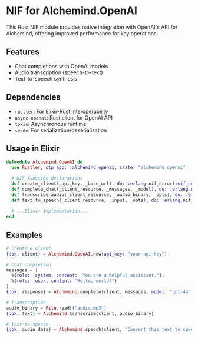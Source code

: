 # NIF for Alchemind.OpenAI

This Rust NIF module provides native integration with OpenAI's API for Alchemind, offering improved performance for key operations.

## Features

- Chat completions with OpenAI models
- Audio transcription (speech-to-text)
- Text-to-speech synthesis

## Dependencies

- `rustler`: For Elixir-Rust interoperability
- `async-openai`: Rust client for OpenAI API
- `tokio`: Asynchronous runtime
- `serde`: For serialization/deserialization

## Usage in Elixir

```elixir
defmodule Alchemind.OpenAI do
  use Rustler, otp_app: :alchemind_openai, crate: "alchemind_openai"

  # NIF function declarations
  def create_client(_api_key, _base_url), do: :erlang.nif_error(:nif_not_loaded)
  def complete_chat(_client_resource, _messages, _model), do: :erlang.nif_error(:nif_not_loaded)
  def transcribe_audio(_client_resource, _audio_binary, _opts), do: :erlang.nif_error(:nif_not_loaded)
  def text_to_speech(_client_resource, _input, _opts), do: :erlang.nif_error(:nif_not_loaded)
  
  # ...Elixir implementation...
end
```

## Examples

```elixir
# Create a client
{:ok, client} = Alchemind.OpenAI.new(api_key: "your-api-key")

# Chat completion
messages = [
  %{role: :system, content: "You are a helpful assistant."},
  %{role: :user, content: "Hello, world!"}
]
{:ok, response} = Alchemind.complete(client, messages, model: "gpt-4o")

# Transcription
audio_binary = File.read!("audio.mp3")
{:ok, text} = Alchemind.transcribe(client, audio_binary)

# Text-to-speech
{:ok, audio_data} = Alchemind.speech(client, "Convert this text to speech")
```
